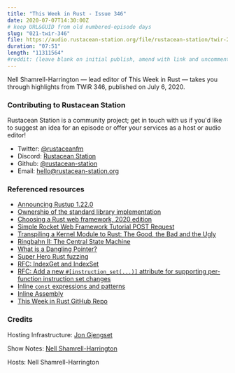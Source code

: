 ```yaml
---
title: "This Week in Rust - Issue 346"
date: 2020-07-07T14:30:00Z
# keep URL&GUID from old numbered-episode days
slug: "021-twir-346"
file: https://audio.rustacean-station.org/file/rustacean-station/twir-2020-07-06.mp3
duration: "07:51"
length: "11311564"
#reddit: (leave blank on initial publish, amend with link and uncomment this line after Reddit thread has been posted)
---
```


Nell Shamrell-Harrington — lead editor of This Week in Rust — takes you through highlights from TWiR 346, published on July 6, 2020.

<!--
The episode introduction goes here.
The first paragraph should ideally be short, and is used in various
places as a "short description" for the episode. Any subsequent
paragraphs show up as "expanded description".
-->

### Contributing to Rustacean Station

<!-- You can probably leave this as-is -->

Rustacean Station is a community project; get in touch with us if you'd like to suggest an idea for an episode or offer your services as a host or audio editor!

 - Twitter: [@rustaceanfm](https://twitter.com/rustaceanfm)
 - Discord: [Rustacean Station](https://discord.gg/cHc3Gyc)
 - Github: [@rustacean-station](https://github.com/rustacean-station/)
 - Email: [hello@rustacean-station.org](mailto:hello@rustacean-station.org)

### Referenced resources

* [Announcing Rustup 1.22.0](https://blog.rust-lang.org/2020/07/06/Rustup-1.22.0.html)
* [Ownership of the standard library implementation](https://blog.rust-lang.org/inside-rust/2020/07/02/Ownership-Std-Implementation.html)
* [Choosing a Rust web framework, 2020 edition](https://www.lpalmieri.com/posts/2020-07-04-choosing-a-rust-web-framework-2020-edition/)
* [Simple Rocket Web Framework Tutorial POST Request](https://frogtok.com/simple-rocket-web-framework-tutorial-part-2in/)
* [Transpiling a Kernel Module to Rust: The Good, the Bad and the Ugly](https://immunant.com/blog/2020/06/kernel_modules/)
* [Ringbahn II: The Central State Machine](https://without.boats/blog/ringbahn-ii/)
* [What is a Dangling Pointer?](https://medium.com/swlh/what-is-a-dangling-pointer-2773d49cf86c)
* [Super Hero Rust fuzzing](https://blog.firosolutions.com/2020/07/superhero-rust-fuzzing/)
* [RFC: IndexGet and IndexSet](https://github.com/rust-lang/rfcs/pull/2953)
* [RFC: Add a new `#[instruction_set(...)]` attribute for supporting per-function instruction set changes](https://github.com/rust-lang/rfcs/pull/2867)
* [Inline `const` expressions and patterns](https://github.com/rust-lang/rfcs/pull/2920)
* [Inline Assembly](https://github.com/rust-lang/rfcs/pull/2873)
* [This Week in Rust GitHub Repo](https://github.com/emberian/this-week-in-rust/)

### Credits

Hosting Infrastructure: [Jon Gjengset](https://twitter.com/jonhoo/)

Show Notes: [Nell Shamrell-Harrington](https://twitter.com/nellshamrell)

Hosts: Nell Shamrell-Harrington
